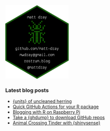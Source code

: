 <img src="https://raw.githubusercontent.com/matt-dray/stickers/master/output/business_hex.png" width=200>

### Latest blog posts 

<!-- BLOG-POST-LIST:START -->
- [{units} of uncleaned herring](https://www.rostrum.blog/2020/09/12/herring-units/)
- [Quick GitHub Actions for your R package](https://www.rostrum.blog/2020/08/09/ghactions-pkgs/)
- [Blogging with R on Raspberry Pi](https://www.rostrum.blog/2020/07/11/raspberry/)
- [Take a {ghdump} to download GitHub repos](https://www.rostrum.blog/2020/06/14/ghdump/)
- [Animal Crossing Tinder with {shinysense}](https://www.rostrum.blog/2020/06/06/acnh-swipe/)
<!-- BLOG-POST-LIST:END -->
